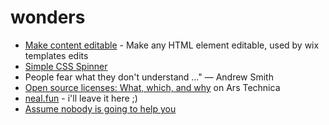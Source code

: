 # wonders

- [Make content editable](https://developer.mozilla.org/en-US/docs/Web/Guide/HTML/Editable_content) - Make any HTML element editable, used by wix templates edits
- [Simple CSS Spinner](https://github.com/30-seconds/30-seconds-of-css/blob/master/snippets/donut-spinner.md)  
- People fear what they don't understand ..." ― Andrew Smith
- [Open source licenses: What, which, and why](https://arstechnica.com/gadgets/2020/02/how-to-choose-an-open-source-license/) on Ars Technica  
- [neal.fun](https://neal.fun/) - i'll leave it here ;)
- [Assume nobody is going to help you](https://sivers.org/up2you)
